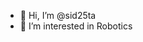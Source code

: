 - 👋 Hi, I’m @sid25ta
- 👀 I’m interested in Robotics


<!---
sid25ta/sid25ta is a ✨ special ✨ repository because its `README.md` (this file) appears on your GitHub profile.
You can click the Preview link to take a look at your changes.
--->

